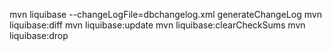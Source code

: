 mvn liquibase --changeLogFile=dbchangelog.xml generateChangeLog
mvn liquibase:diff
mvn liquibase:update
mvn liquibase:clearCheckSums
mvn liquibase:drop